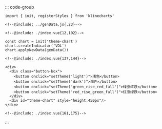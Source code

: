 ::: code-group
```js:line-numbers [JavaScript]
import { init, registerStyles } from 'klinecharts'

<!--@include: ../genData.js{,23}-->

<!--@include: ./index.vue{12,102}-->

const chart = init('theme-chart')
chart.createIndicator('VOL')
chart.applyNewData(genData())

<!--@include: ./index.vue{137,144}-->
```

```html:line-numbers [HTML]
<div>
  <div class="button-box">
    <button onclick="setTheme('light')">浅色</button>
    <button onclick="setTheme('dark')">深色</button>
    <button onclick="setTheme('green_rise_red_fall')">绿涨红跌</button>
    <button onclick="setTheme('red_rise_green_fall')">红涨绿跌</button>
  </div>
  <div id="theme-chart" style="height:450px"/>
</div>
```

```css:line-numbers [CSS]
<!--@include: ./index.vue{161,175}-->
```
:::